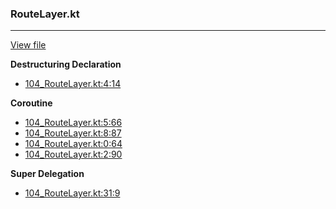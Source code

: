 ### RouteLayer.kt
---
[View file](files/104_RouteLayer.kt)

**Destructuring Declaration**

 - [104_RouteLayer.kt:4:14](files/104_RouteLayer.kt#L4:)

**Coroutine**

 - [104_RouteLayer.kt:5:66](files/104_RouteLayer.kt#L5:)
 - [104_RouteLayer.kt:8:87](files/104_RouteLayer.kt#L8:)
 - [104_RouteLayer.kt:0:64](files/104_RouteLayer.kt#L0:)
 - [104_RouteLayer.kt:2:90](files/104_RouteLayer.kt#L2:)

**Super Delegation**

 - [104_RouteLayer.kt:31:9](files/104_RouteLayer.kt#L31)
